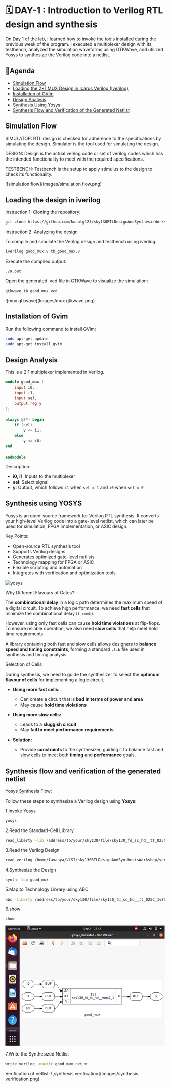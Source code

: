 
# 🗓️ DAY-1 : Introduction to Verilog RTL design and synthesis

On Day 1 of the lab, I learned how to invoke the tools installed during the previous week of the program. I executed a multiplexer design with its testbench, analyzed the simulation waveforms using GTKWave, and utilized Yosys to synthesize the Verilog code into a netlist.




## 📝Agenda

- [Simulation Flow](#simulation-flow)  
- [Loading the 2×1 MUX Design in Icarus Verilog (Iverilog)](#loading-the-2x1-mux-design-in-icarus-verilog-iverilog)  
- [Installation of GVim](#installing-gvim)  
- [Design Analysis](#design-analysis)  
- [Synthesis Using Yosys](#synthesis-using-yosys)  
- [Synthesis Flow and Verification of the Generated Netlist](#synthesis-flow-and-verification-of-the-generated-netlist)



## Simulation Flow

SIMULATOR:
RTL design is checked for adherence to the specifications by simulating the design.
Simulator is the tool used for simulating the design.

DESIGN:
Design is the actual verilog code or set of verilog codes which has the intended functionality to meet with the required specifications.

TESTBENCH:
Testbench is the setup to apply stimulus to the design to check its functionality.

![simulation flow](Images/simulation flow.png)


## Loading the design in iverilog

Instruction 1: Cloning the repository:

```bash
git clone https://github.com/kunalg123/sky130RTLDesignAndSynthesisWorkshop.git
```
Instruction 2: Analyzing the design

To compile and simulate the Verilog design and testbench using iverilog:

```bash
iverilog good_mux.v tb_good_mux.v
```

Execute the compiled output:

```bash 
./a.out 
```

Open the generated .vcd file in GTKWave to visualize the simulation:

```bash 
gtkwave tb_good_mux.vcd
```

![mux gtkwave](Images/mux gtkwave.png)
## Installation of Gvim

Run the following command to install GVim:
```bash
sudo apt-get update
sudo apt-get install gvim
```
## Design Analysis

This is a 2:1 multiplexer implemented in Verilog.

```verilog
module good_mux (
    input i0, 
    input i1, 
    input sel, 
    output reg y
);

always @(*) begin
    if (sel)
        y <= i1;
    else 
        y <= i0;
end

endmodule
```
 Description:

- **i0, i1**: Inputs to the multiplexer  
- **sel**: Select signal  
- **y**: Output, which follows `i1` when `sel = 1` and `i0` when `sel = 0`

## Synthesis using YOSYS

Yosys is an open-source framework for Verilog RTL synthesis. It converts your high-level Verilog code into a gate-level netlist, which can later be used for simulation, FPGA implementation, or ASIC design.

Key Points:

- Open-source RTL synthesis tool  
- Supports Verilog designs  
- Generates optimized gate-level netlists  
- Technology mapping for FPGA or ASIC  
- Flexible scripting and automation  
- Integrates with verification and optimization tools  

![yosys](Images/yosys.png)

 Why Different Flavours of Gates?

The **combinational delay** in a logic path determines the maximum speed of a digital circuit. To achieve high performance, we need **fast cells** that minimize the combinational delay (`t_comb`).  

However, using only fast cells can cause **hold time violations** at flip-flops. To ensure reliable operation, we also need **slow cells** that help meet hold time requirements.  

A library containing both fast and slow cells allows designers to **balance speed and timing constraints**, forming a standard `.lib` file used in synthesis and timing analysis.

Selection of Cells:

During synthesis, we need to guide the synthesizer to select the **optimum flavour of cells** for implementing a logic circuit.  

- **Using more fast cells:**  
  - Can create a circuit that is **bad in terms of power and area**  
  - May cause **hold time violations**  

- **Using more slow cells:**  
  - Leads to a **sluggish circuit**  
  - May **fail to meet performance requirements**  

- **Solution:**  
  - Provide **constraints** to the synthesizer, guiding it to balance fast and slow cells to meet both **timing** and **performance** goals.


## Synthesis flow and verification of the generated netlist

Yosys Synthesis Flow:

Follow these steps to synthesize a Verilog design using **Yosys**:

1.Invoke Yosys  
```bash
yosys
```

2.Read the Standard-Cell Library
```bash
read_liberty -lib /address/to/your/sky130/file/sky130_fd_sc_hd__tt_025C_1v80.lib
```

3.Read the Verilog Design
     
 ```bash
read_verilog /home/lavanya/VLSI/sky130RTLDesignAndSynthesisWorkshop/verilog_files/good_mux.v
```

4.Synthesize the Design
```bash
synth -top good_mux
```

5.Map to Technology Library using ABC
 ```bash
abc -liberty /address/to/your/sky130/file/sky130_fd_sc_hd__tt_025C_1v80.lib
```
6.show 
```bash
show
```
![netlist](Images/netlist.png)

7.Write the Synthesized Netlist
```bash
write_verilog -noattr good_mux_net.v
```
Verification of netlist:
![synthesis verification](Images/synthesis verification.png)
